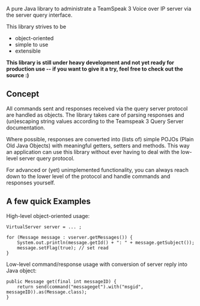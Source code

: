 A pure Java library to administrate a TeamSpeak 3 Voice over IP server via the server query interface.

This library strives to be
  * object-oriented
  * simple to use
  * extensible

**This library is still under heavy development and not yet ready for production use -- if you want to give it a try, feel free to check out the source :)**

## Concept ##

All commands sent and responses received via the query server protocol are handled as objects. The library takes care of parsing responses and (un)escaping string values according to the Teamspeak 3 Query Server documentation.

Where possible, responses are converted into (lists of) simple POJOs (Plain Old Java Objects) with meaningful getters, setters and methods. This way an application can use this library without ever having to deal with the low-level server query protocol.

For advanced or (yet) unimplemented functionality, you can always reach down to the lower level of the protocol and handle commands and responses yourself.

## A few quick Examples ##

High-level object-oriented usage:

```
VirtualServer server = ... ;

for (Message message : vserver.getMessages()) {
	System.out.println(message.getId() + ": " + message.getSubject());
	message.setFlag(true); // set read
}
```

Low-level command/response usage with conversion of server reply into Java object:

```
public Message get(final int messageID) {
	return send(command("messageget").with("msgid", messageID)).as(Message.class);
}
```